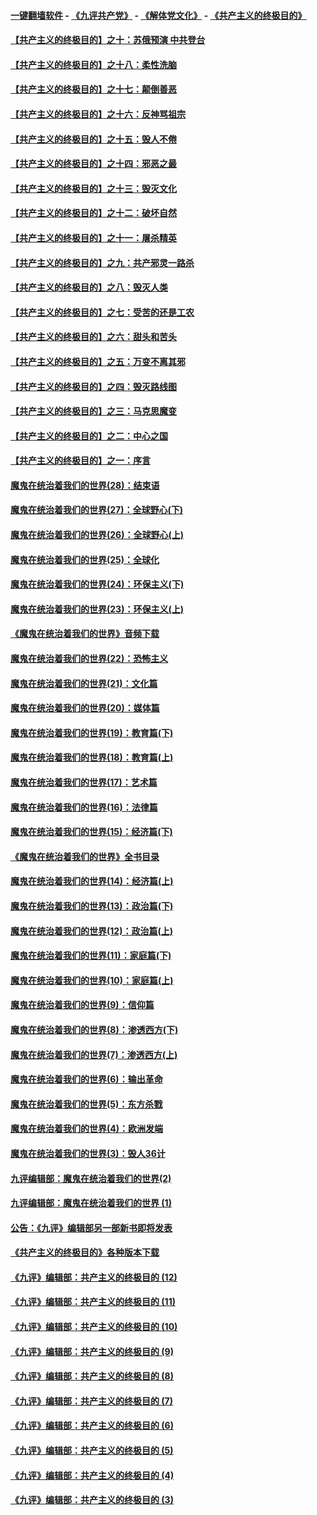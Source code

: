#### [一键翻墙软件](https://github.com/gfw-breaker/nogfw/blob/master/README.md?t=04281537) -  [《九评共产党》](https://github.com/gfw-breaker/9ping.md?t=04281537) - [《解体党文化》](https://github.com/gfw-breaker/jtdwh.md?t=04281537) - [《共产主义的终极目的》](https://github.com/gfw-breaker/gczydzjmd.md?t=04281537)

#### [【共产主义的终极目的】之十：苏俄预演 中共登台](../pages/nsc422/n11118424.md?t=04281537) 

#### [【共产主义的终极目的】之十八：柔性洗脑](../pages/nsc422/n11199994.md?t=04281537) 

#### [【共产主义的终极目的】之十七：颠倒善恶](../pages/nsc422/n11179782.md?t=04281537) 

#### [【共产主义的终极目的】之十六：反神骂祖宗](../pages/nsc422/n11166798.md?t=04281537) 

#### [【共产主义的终极目的】之十五：毁人不倦](../pages/nsc422/n11166792.md?t=04281537) 

#### [【共产主义的终极目的】之十四：邪恶之最](../pages/nsc422/n11150249.md?t=04281537) 

#### [【共产主义的终极目的】之十三：毁灭文化](../pages/nsc422/n11135227.md?t=04281537) 

#### [【共产主义的终极目的】之十二：破坏自然](../pages/nsc422/n11135214.md?t=04281537) 

#### [【共产主义的终极目的】之十一：屠杀精英](../pages/nsc422/n11118442.md?t=04281537) 

#### [【共产主义的终极目的】之九：共产邪灵一路杀](../pages/nsc422/n11114139.md?t=04281537) 

#### [【共产主义的终极目的】之八：毁灭人类](../pages/nsc422/n11108503.md?t=04281537) 

#### [【共产主义的终极目的】之七：受苦的还是工农](../pages/nsc422/n11101809.md?t=04281537) 

#### [【共产主义的终极目的】之六：甜头和苦头](../pages/nsc422/n11096971.md?t=04281537) 

#### [【共产主义的终极目的】之五：万变不离其邪](../pages/nsc422/n11091285.md?t=04281537) 

#### [【共产主义的终极目的】之四：毁灭路线图](../pages/nsc422/n11086284.md?t=04281537) 

#### [【共产主义的终极目的】之三：马克思魔变](../pages/nsc422/n11061941.md?t=04281537) 

#### [【共产主义的终极目的】之二：中心之国](../pages/nsc422/n11047728.md?t=04281537) 

#### [【共产主义的终极目的】之一：序言](../pages/nsc422/n11086077.md?t=04281537) 

#### [魔鬼在统治着我们的世界(28)：结束语](../pages/nsc422/n10936246.md?t=04281537) 

#### [魔鬼在统治着我们的世界(27)：全球野心(下)](../pages/nsc422/n10928319.md?t=04281537) 

#### [魔鬼在统治着我们的世界(26)：全球野心(上)](../pages/nsc422/n10900318.md?t=04281537) 

#### [魔鬼在统治着我们的世界(25)：全球化](../pages/nsc422/n10788205.md?t=04281537) 

#### [魔鬼在统治着我们的世界(24)：环保主义(下)](../pages/nsc422/n10695307.md?t=04281537) 

#### [魔鬼在统治着我们的世界(23)：环保主义(上)](../pages/nsc422/n10688613.md?t=04281537) 

#### [《魔鬼在统治着我们的世界》音频下载](../pages/nsc422/n10635553.md?t=04281537) 

#### [魔鬼在统治着我们的世界(22)：恐怖主义](../pages/nsc422/n10614727.md?t=04281537) 

#### [魔鬼在统治着我们的世界(21)：文化篇](../pages/nsc422/n10597706.md?t=04281537) 

#### [魔鬼在统治着我们的世界(20)：媒体篇](../pages/nsc422/n10586579.md?t=04281537) 

#### [魔鬼在统治着我们的世界(19)：教育篇(下)](../pages/nsc422/n10564808.md?t=04281537) 

#### [魔鬼在统治着我们的世界(18)：教育篇(上)](../pages/nsc422/n10526970.md?t=04281537) 

#### [魔鬼在统治着我们的世界(17)：艺术篇](../pages/nsc422/n10499093.md?t=04281537) 

#### [魔鬼在统治着我们的世界(16)：法律篇](../pages/nsc422/n10485969.md?t=04281537) 

#### [魔鬼在统治着我们的世界(15)：经济篇(下)](../pages/nsc422/n10469975.md?t=04281537) 

#### [《魔鬼在统治着我们的世界》全书目录](../pages/nsc422/n10464261.md?t=04281537) 

#### [魔鬼在统治着我们的世界(14)：经济篇(上)](../pages/nsc422/n10457370.md?t=04281537) 

#### [魔鬼在统治着我们的世界(13)：政治篇(下)](../pages/nsc422/n10448270.md?t=04281537) 

#### [魔鬼在统治着我们的世界(12)：政治篇(上)](../pages/nsc422/n10444576.md?t=04281537) 

#### [魔鬼在统治着我们的世界(11)：家庭篇(下)](../pages/nsc422/n10440961.md?t=04281537) 

#### [魔鬼在统治着我们的世界(10)：家庭篇(上)](../pages/nsc422/n10435448.md?t=04281537) 

#### [魔鬼在统治着我们的世界(9)：信仰篇](../pages/nsc422/n10432159.md?t=04281537) 

#### [魔鬼在统治着我们的世界(8)：渗透西方(下)](../pages/nsc422/n10429603.md?t=04281537) 

#### [魔鬼在统治着我们的世界(7)：渗透西方(上)](../pages/nsc422/n10426013.md?t=04281537) 

#### [魔鬼在统治着我们的世界(6)：输出革命](../pages/nsc422/n10421536.md?t=04281537) 

#### [魔鬼在统治着我们的世界(5)：东方杀戮](../pages/nsc422/n10417707.md?t=04281537) 

#### [魔鬼在统治着我们的世界(4)：欧洲发端](../pages/nsc422/n10414890.md?t=04281537) 

#### [魔鬼在统治着我们的世界(3)：毁人36计](../pages/nsc422/n10411583.md?t=04281537) 

#### [九评编辑部：魔鬼在统治着我们的世界(2)](../pages/nsc422/n10410036.md?t=04281537) 

#### [九评编辑部：魔鬼在统治着我们的世界 (1)](../pages/nsc422/n10406825.md?t=04281537) 

#### [公告：《九评》编辑部另一部新书即将发表](../pages/nsc422/n10405104.md?t=04281537) 

#### [《共产主义的终极目的》各种版本下载](../pages/nsc422/n10022138.md?t=04281537) 

#### [《九评》编辑部：共产主义的终极目的 (12)](../pages/nsc422/n9933272.md?t=04281537) 

#### [《九评》编辑部：共产主义的终极目的 (11)](../pages/nsc422/n9924973.md?t=04281537) 

#### [《九评》编辑部：共产主义的终极目的 (10)](../pages/nsc422/n9920883.md?t=04281537) 

#### [《九评》编辑部：共产主义的终极目的 (9)](../pages/nsc422/n9916363.md?t=04281537) 

#### [《九评》编辑部：共产主义的终极目的 (8)](../pages/nsc422/n9912488.md?t=04281537) 

#### [《九评》编辑部：共产主义的终极目的 (7)](../pages/nsc422/n9901176.md?t=04281537) 

#### [《九评》编辑部：共产主义的终极目的 (6)](../pages/nsc422/n9899359.md?t=04281537) 

#### [《九评》编辑部：共产主义的终极目的 (5)](../pages/nsc422/n9893174.md?t=04281537) 

#### [《九评》编辑部：共产主义的终极目的 (4)](../pages/nsc422/n9891246.md?t=04281537) 

#### [《九评》编辑部：共产主义的终极目的 (3)](../pages/nsc422/n9879879.md?t=04281537) 

